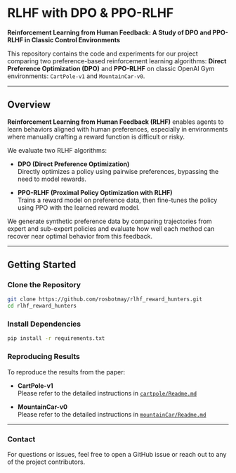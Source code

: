 # RLHF with DPO & PPO-RLHF

**Reinforcement Learning from Human Feedback: A Study of DPO and PPO-RLHF in Classic Control Environments**

This repository contains the code and experiments for our project comparing two preference-based reinforcement learning algorithms: **Direct Preference Optimization (DPO)** and **PPO-RLHF** on classic OpenAI Gym environments: `CartPole-v1` and `MountainCar-v0`.

---

## Overview

**Reinforcement Learning from Human Feedback (RLHF)** enables agents to learn behaviors aligned with human preferences, especially in environments where manually crafting a reward function is difficult or risky.

We evaluate two RLHF algorithms:

- **DPO (Direct Preference Optimization)**  
  Directly optimizes a policy using pairwise preferences, bypassing the need to model rewards.

- **PPO-RLHF (Proximal Policy Optimization with RLHF)**  
  Trains a reward model on preference data, then fine-tunes the policy using PPO with the learned reward model.

We generate synthetic preference data by comparing trajectories from expert and sub-expert policies and evaluate how well each method can recover near optimal behavior from this feedback.

---

## Getting Started

### Clone the Repository

```bash
git clone https://github.com/rosbotmay/rlhf_reward_hunters.git
cd rlhf_reward_hunters
```
### Install Dependencies
```bash
pip install -r requirements.txt
```
### Reproducing Results

To reproduce the results from the paper:

- **CartPole-v1**  
  Please refer to the detailed instructions in [`cartpole/Readme.md`](cartpole/README.md)

- **MountainCar-v0**  
  Please refer to the detailed instructions in [`mountainCar/Readme.md`](mountainCar/README.md)

---

### Contact

For questions or issues, feel free to open a GitHub issue or reach out to any of the project contributors.
